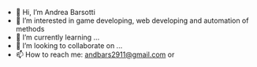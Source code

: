 - 👋 Hi, I’m Andrea Barsotti
- 👀 I’m interested in game developing, web developing and automation of methods
- 🌱 I’m currently learning ...
- 💞️ I’m looking to collaborate on ...
- 📫 How to reach me: andbars2911@gmail.com or 

<!---
MrBarso/MrBarso is a ✨ special ✨ repository because its `README.md` (this file) appears on your GitHub profile.
You can click the Preview link to take a look at your changes.
--->
